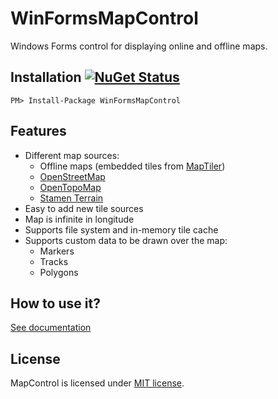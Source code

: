 # WinFormsMapControl
Windows Forms control for displaying online and offline maps.

## Installation [![NuGet Status](http://img.shields.io/nuget/v/WinFormsMapControl.svg?style=flat)](https://www.nuget.org/packages/WinFormsMapControl/)
```
PM> Install-Package WinFormsMapControl
```

## Features

* Different map sources:
  * Offline maps (embedded tiles from [MapTiler](https://www.maptiler.com/copyright/))
  * [OpenStreetMap](https://www.openstreetmap.org/)
  * [OpenTopoMap](https://opentopomap.org/)
  * [Stamen Terrain](http://maps.stamen.com/terrain/)
* Easy to add new tile sources
* Map is infinite in longitude
* Supports file system and in-memory tile cache
* Supports custom data to be drawn over the map:
  * Markers
  * Tracks
  * Polygons

## How to use it?
[See documentation](/Docs/Index.md)

## License
MapControl is licensed under [MIT license](LICENSE).